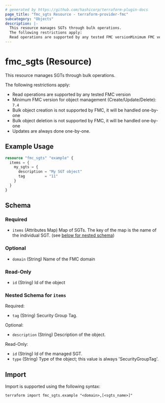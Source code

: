 ```yaml
---
# generated by https://github.com/hashicorp/terraform-plugin-docs
page_title: "fmc_sgts Resource - terraform-provider-fmc"
subcategory: "Objects"
description: |-
  This resource manages SGTs through bulk operations.
  The following restrictions apply:
  Read operations are supported by any tested FMC versionMinimum FMC version for object management (Create/Update/Delete): 7.4Bulk object creation is not supported by FMC, it will be handled one-by-oneBulk object deletion is not supported by FMC, it will be handled one-by-oneUpdates are always done one-by-one.
---
```


# fmc_sgts (Resource)

This resource manages SGTs through bulk operations.

The following restrictions apply:
  - Read operations are supported by any tested FMC version
  - Minimum FMC version for object management (Create/Update/Delete): `7.4`
  - Bulk object creation is not supported by FMC, it will be handled one-by-one
  - Bulk object deletion is not supported by FMC, it will be handled one-by-one
  - Updates are always done one-by-one.

## Example Usage

```terraform
resource "fmc_sgts" "example" {
  items = {
    my_sgts = {
      description = "My SGT object"
      tag         = "11"
    }
  }
}
```

<!-- schema generated by tfplugindocs -->
## Schema

### Required

- `items` (Attributes Map) Map of SGTs. The key of the map is the name of the individual SGT. (see [below for nested schema](#nestedatt--items))

### Optional

- `domain` (String) Name of the FMC domain

### Read-Only

- `id` (String) Id of the object

<a id="nestedatt--items"></a>
### Nested Schema for `items`

Required:

- `tag` (String) Security Group Tag.

Optional:

- `description` (String) Description of the object.

Read-Only:

- `id` (String) Id of the managed SGT.
- `type` (String) Type of the object; this value is always 'SecurityGroupTag'.

## Import

Import is supported using the following syntax:

```shell
terraform import fmc_sgts.example "<domain>,[<sgts_name>]"
```
